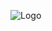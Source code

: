 ![Logo](https://github.com/svetlanasieber/Software-Engineering--Path-SoftUni/assets/135451084/0d6220f0-422f-4d0c-9dc6-2c779b3e3ea0)
